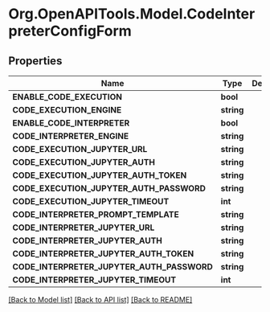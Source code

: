 # Org.OpenAPITools.Model.CodeInterpreterConfigForm

## Properties

Name | Type | Description | Notes
------------ | ------------- | ------------- | -------------
**ENABLE_CODE_EXECUTION** | **bool** |  | 
**CODE_EXECUTION_ENGINE** | **string** |  | 
**ENABLE_CODE_INTERPRETER** | **bool** |  | 
**CODE_INTERPRETER_ENGINE** | **string** |  | 
**CODE_EXECUTION_JUPYTER_URL** | **string** |  | 
**CODE_EXECUTION_JUPYTER_AUTH** | **string** |  | 
**CODE_EXECUTION_JUPYTER_AUTH_TOKEN** | **string** |  | 
**CODE_EXECUTION_JUPYTER_AUTH_PASSWORD** | **string** |  | 
**CODE_EXECUTION_JUPYTER_TIMEOUT** | **int** |  | 
**CODE_INTERPRETER_PROMPT_TEMPLATE** | **string** |  | 
**CODE_INTERPRETER_JUPYTER_URL** | **string** |  | 
**CODE_INTERPRETER_JUPYTER_AUTH** | **string** |  | 
**CODE_INTERPRETER_JUPYTER_AUTH_TOKEN** | **string** |  | 
**CODE_INTERPRETER_JUPYTER_AUTH_PASSWORD** | **string** |  | 
**CODE_INTERPRETER_JUPYTER_TIMEOUT** | **int** |  | 

[[Back to Model list]](../../README.md#documentation-for-models) [[Back to API list]](../../README.md#documentation-for-api-endpoints) [[Back to README]](../../README.md)


